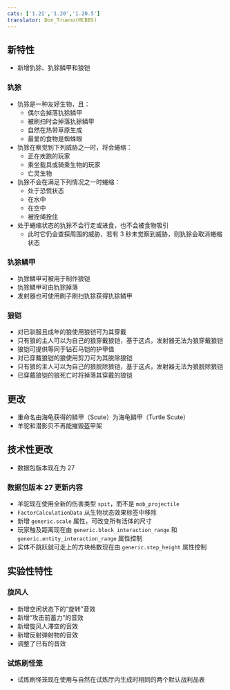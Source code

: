 ```yaml
---
cats: ['1.21','1.20','1.20.5']
translator: Don_Trueno(MCBBS)
---
```

## 新特性
* 新增犰狳、犰狳鳞甲和狼铠
### 犰狳
* 犰狳是一种友好生物，且：
    * 偶尔会掉落犰狳鳞甲
    * 被刷扫时会掉落犰狳鳞甲
    * 自然在热带草原生成
    * 最爱的食物是蜘蛛眼
* 犰狳在察觉到下列威胁之一时，将会蜷缩：
    * 正在疾跑的玩家
    * 乘坐载具或骑乘生物的玩家
    * 亡灵生物
* 犰狳不会在满足下列情况之一时蜷缩：
    * 处于恐慌状态
    * 在水中
    * 在空中
    * 被拴绳拴住
* 处于蜷缩状态的犰狳不会行走或进食，也不会被食物吸引
    * 此时它仍会查探周围的威胁，若有 3 秒未觉察到威胁，则犰狳会取消蜷缩状态

### 犰狳鳞甲
* 犰狳鳞甲可被用于制作狼铠
* 犰狳鳞甲可由犰狳掉落
* 发射器也可使用刷子刷扫犰狳获得犰狳鳞甲

### 狼铠
* 对已驯服且成年的狼使用狼铠可为其穿戴
* 只有狼的主人可以为自己的狼穿戴狼铠，基于这点，发射器无法为狼穿戴狼铠
* 狼铠可提供等同于钻石马铠的护甲值
* 对已穿戴狼铠的狼使用剪刀可为其脱除狼铠
* 只有狼的主人可以为自己的狼脱除狼铠，基于这点，发射器无法为狼脱除狼铠
* 已穿戴狼铠的狼死亡时将掉落其穿戴的狼铠

## 更改
* 重命名由海龟获得的鳞甲（Scute）为海龟鳞甲（Turtle Scute）
* 羊驼和潜影贝不再能摧毁盔甲架

## 技术性更改
* 数据包版本现在为 27

### 数据包版本 27 更新内容
* 羊驼现在使用全新的伤害类型 `spit`，而不是 `mob_projectile`
* `FactorCalculationData` 从生物状态效果标签中移除
* 新增 `generic.scale` 属性，可改变所有活体的尺寸
* 玩家触及距离现在由 `generic.block_interaction_range` 和 `generic.entity_interaction_range` 属性控制
* 实体不跳跃就可走上的方块格数现在由 `generic.step_height` 属性控制

## 实验性特性
### 旋风人
* 新增空闲状态下的“旋转”音效
* 新增“攻击前蓄力”的音效
* 新增旋风人滞空的音效
* 新增反射弹射物的音效
* 调整了已有的音效

### 试炼刷怪笼
* 试炼刷怪笼现在使用与自然在试炼厅内生成时相同的两个默认战利品表